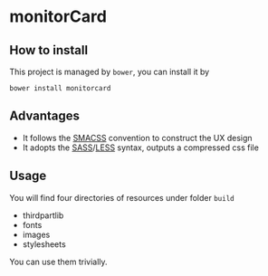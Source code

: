 # monitorCard

## How to install
This project is managed by `bower`, you can install it by 
```
bower install monitorcard
```

## Advantages 
* It follows the [SMACSS](https://smacss.com/) convention to construct the UX design
* It adopts the [SASS](http://sass-lang.com/)/[LESS](http://lesscss.org/) syntax, outputs a compressed css file


## Usage
You will find four directories of resources under folder `build`
 * thirdpartlib
 * fonts
 * images
 * stylesheets

You can use them trivially.
